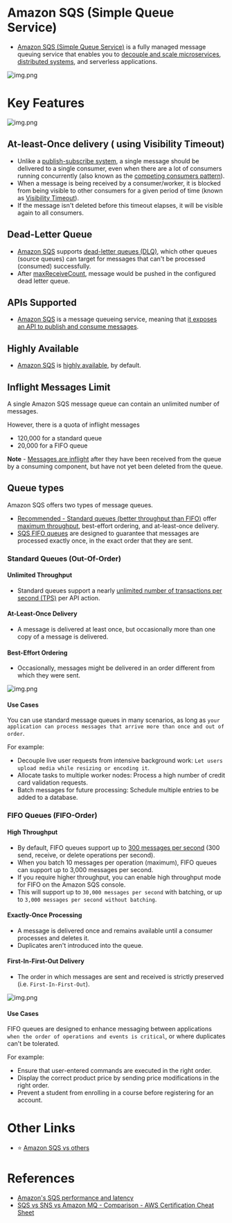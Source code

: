# Amazon SQS (Simple Queue Service)
- [Amazon SQS (Simple Queue Service)](https://aws.amazon.com/sqs/) is a fully managed message queuing service that enables you to [decouple and scale microservices](../../1_HLDDesignComponents/1_MicroServicesSOA/README.md), [distributed systems](../../1_HLDDesignComponents/0_SystemGlossaries/README.md), and serverless applications.

![img.png](assests/sns/FanOutPatternSQSSNS.png)

# Key Features

![img.png](assests/sqs/SQS-DLD-More-Info.png)

## At-least-Once delivery ( using Visibility Timeout)
- Unlike a [publish-subscribe system](../../1_HLDDesignComponents/4_MessageBrokers/ReadMe.md), a single message should be delivered to a single consumer, even when there are a lot of consumers running concurrently (also known as the [competing consumers pattern](https://www.conceptdraw.com/examples/message-queue)).
- When a message is being received by a consumer/worker, it is blocked from being visible to other consumers for a given period of time (known as [Visibility Timeout](https://docs.aws.amazon.com/AWSSimpleQueueService/latest/SQSDeveloperGuide/sqs-visibility-timeout.html)). 
- If the message isn't deleted before this timeout elapses, it will be visible again to all consumers. 

## Dead-Letter Queue
- [Amazon SQS]() supports [dead-letter queues (DLQ)](https://docs.aws.amazon.com/AWSSimpleQueueService/latest/SQSDeveloperGuide/sqs-dead-letter-queues.html), which other queues (source queues) can target for messages that can't be processed (consumed) successfully.
- After [maxReceiveCount](https://docs.aws.amazon.com/AWSSimpleQueueService/latest/SQSDeveloperGuide/sqs-dead-letter-queues.html), message would be pushed in the configured dead letter queue.

## APIs Supported
- [Amazon SQS]() is a message queueing service, meaning that [it exposes an API to publish and consume messages](https://docs.aws.amazon.com/AWSSimpleQueueService/latest/SQSDeveloperGuide/sqs-working-with-apis.html).

## Highly Available
- [Amazon SQS]() is [highly available](../../1_HLDDesignComponents/0_SystemGlossaries/HighAvailability.md), by default.

## Inflight Messages Limit

A single Amazon SQS message queue can contain an unlimited number of messages.

However, there is a quota of inflight messages
- 120,000 for a standard queue
- 20,000 for a FIFO queue
 
**Note** - [Messages are inflight](https://aws.amazon.com/premiumsupport/knowledge-center/sqs-message-backlog/) after they have been received from the queue by a consuming component, but have not yet been deleted from the queue.

## Queue types

Amazon SQS offers two types of message queues.
- [Recommended - Standard queues (better throughput than FIFO)](https://docs.aws.amazon.com/AWSSimpleQueueService/latest/SQSDeveloperGuide/standard-queues.html) offer [maximum throughput](../../1_HLDDesignComponents/0_SystemGlossaries/LatencyThroughput.md), best-effort ordering, and at-least-once delivery.
- [SQS FIFO queues](https://docs.aws.amazon.com/AWSSimpleQueueService/latest/SQSDeveloperGuide/FIFO-queues.html) are designed to guarantee that messages are processed exactly once, in the exact order that they are sent.

### Standard Queues (Out-Of-Order)

#### Unlimited Throughput
- Standard queues support a nearly [unlimited number of transactions per second (TPS)](../../1_HLDDesignComponents/0_SystemGlossaries/LatencyThroughput.md) per API action.

#### At-Least-Once Delivery
- A message is delivered at least once, but occasionally more than one copy of a message is delivered.

#### Best-Effort Ordering
- Occasionally, messages might be delivered in an order different from which they were sent.

![img.png](assests/sqs/standard_queues_sqs_img.png)

#### Use Cases

You can use standard message queues in many scenarios, as long as `your application can process messages that arrive more than once and out of order`.

For example:
- Decouple live user requests from intensive background work: `Let users upload media while resizing or encoding it`.
- Allocate tasks to multiple worker nodes: Process a high number of credit card validation requests. 
- Batch messages for future processing: Schedule multiple entries to be added to a database.

### FIFO Queues (FIFO-Order)

#### High Throughput
- By default, FIFO queues support up to [300 messages per second](../../1_HLDDesignComponents/0_SystemGlossaries/LatencyThroughput.md) (300 send, receive, or delete operations per second). 
- When you batch 10 messages per operation (maximum), FIFO queues can support up to 3,000 messages per second. 
- If you require higher throughput, you can enable high throughput mode for FIFO on the Amazon SQS console.
- This will support up to `30,000 messages per second` with batching, or up to `3,000 messages per second without batching`.

#### Exactly-Once Processing
- A message is delivered once and remains available until a consumer processes and deletes it. 
- Duplicates aren't introduced into the queue.

#### First-In-First-Out Delivery
- The order in which messages are sent and received is strictly preserved (i.e. `First-In-First-Out`).

![img.png](assests/sqs/sqs_fifo_queues.png)

#### Use Cases

FIFO queues are designed to enhance messaging between applications `when the order of operations and events is critical`, or where duplicates can't be tolerated. 

For example:
- Ensure that user-entered commands are executed in the right order.
- Display the correct product price by sending price modifications in the right order.
- Prevent a student from enrolling in a course before registering for an account.

# Other Links 
- :star: [Amazon SQS vs others](../../1_HLDDesignComponents/4_MessageBrokers/KafkaVsRabbitMQVsSQSVsSNS.md)

# References
- [Amazon's SQS performance and latency](https://softwaremill.com/amazon-sqs-performance-latency/)
- [SQS vs SNS vs Amazon MQ - Comparison - AWS Certification Cheat Sheet](https://cloud.in28minutes.com/aws-certification-sqs-vs-sns-vs-amazon-mq)
